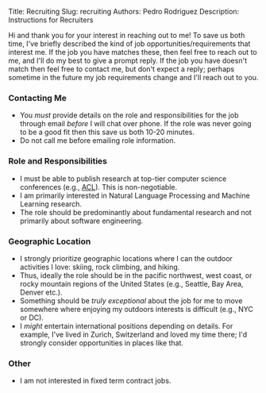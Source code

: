 Title: Recruiting
Slug: recruiting
Authors: Pedro Rodriguez
Description: Instructions for Recruiters

Hi and thank you for your interest in reaching out to me!
To save us both time, I've briefly described the kind of job opportunities/requirements that interest me.
If the job you have matches these, then feel free to reach out to me, and I'll do my best to give a prompt reply.
If the job you have doesn't match then feel free to contact me, but don't expect a reply; perhaps sometime in the future my job requirements change and I'll reach out to you.


### Contacting Me

* You *must* provide details on the role and responsibilities for the job through email *before* I will chat over phone. If the role was never going to be a good fit then this save us both 10-20 minutes.
* Do not call me before emailing role information.

### Role and Responsibilities

* I must be able to publish research at top-tier computer science conferences (e.g., [ACL](https://www.aclweb.org/portal/)). This is non-negotiable.
* I am primarily interested in Natural Language Processing and Machine Learning research.
* The role should be predominantly about fundamental research and not primarily about software engineering.

### Geographic Location

* I strongly prioritize geographic locations where I can the outdoor activities I love: skiing, rock climbing, and hiking.
* Thus, ideally the role should be in the pacific northwest, west coast, or rocky mountain regions of the United States (e.g., Seattle, Bay Area, Denver etc.).
* Something should be *truly exceptional* about the job for me to move somewhere where enjoying my outdoors interests is difficult (e.g., NYC or DC).
* I *might* entertain international positions depending on details. For example, I've lived in Zurich, Switzerland and loved my time there; I'd strongly consider opportunities in places like that.

### Other

* I am not interested in fixed term contract jobs.
